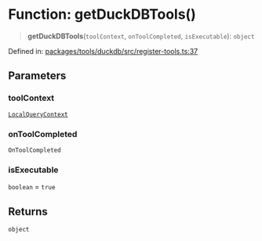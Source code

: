 # Function: getDuckDBTools()

> **getDuckDBTools**(`toolContext`, `onToolCompleted`, `isExecutable`): `object`

Defined in: [packages/tools/duckdb/src/register-tools.ts:37](https://github.com/GeoDaCenter/openassistant/blob/37d127dc7a76d6b5cf9de906c055e4c904e3dfed/packages/tools/duckdb/src/register-tools.ts#L37)

## Parameters

### toolContext

[`LocalQueryContext`](../type-aliases/LocalQueryContext.md)

### onToolCompleted

`OnToolCompleted`

### isExecutable

`boolean` = `true`

## Returns

`object`
